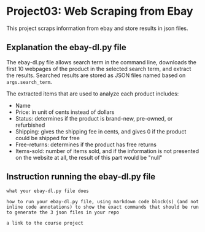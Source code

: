 # Project03: Web Scraping from Ebay

This project scraps information from ebay and store results in json files.

## Explanation the ebay-dl.py file

The ebay-dl.py file allows search term in the command line, downloads the first 10 webpages of the product in the selected search term, and extract the results. Searched results are stored as JSON files named based on `args.search_term`.

The extracted items that are used to analyze each product includes:
- Name
- Price: in unit of cents instead of dollars
- Status: determines if the product is brand-new, pre-owned, or refurbished
- Shipping: gives the shipping fee in cents, and gives 0 if the product could be shipped for free
- Free-returns: determines if the product has free returns
- Items-sold: number of items sold, and if the information is not presented on the website at all, the result of this part would be "null"

## Instruction running the ebay-dl.py file




    what your ebay-dl.py file does

    how to run your ebay-dl.py file, using markdown code block(s) (and not inline code annotations) to show the exact commands that should be run to generate the 3 json files in your repo

    a link to the course project

